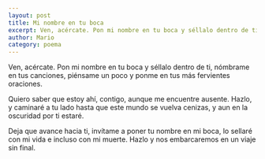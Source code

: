 ```yaml
---
layout: post
title: Mi nombre en tu boca
excerpt: Ven, acércate. Pon mi nombre en tu boca y séllalo dentro de ti, nómbrame en tus canciones, piénsame un poco y ponme en tus más fervientes oraciones.
author: Mario
category: poema
---
```


Ven, acércate. Pon mi nombre en tu boca y séllalo dentro de ti, nómbrame en tus canciones, piénsame un poco y ponme en tus más fervientes oraciones. 

Quiero saber que estoy ahí, contigo, aunque me encuentre ausente. Hazlo, y caminaré a tu lado hasta que este mundo se vuelva cenizas, y aun en la oscuridad por ti estaré. 

Deja que avance hacia ti, invítame a poner tu nombre en mi boca, lo sellaré con mi vida e incluso con mi muerte. Hazlo y nos embarcaremos en un viaje sin final.
